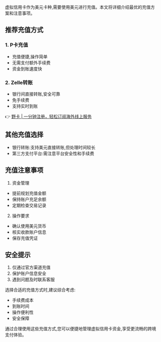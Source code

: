 虚拟信用卡作为美元卡种,需要使用美元进行充值。本文将详细介绍最优的充值方案和注意事项。

## 推荐充值方式

### 1. P卡充值
- 充值便捷,操作简单
- 无需支付额外手续费
- 资金到账速度快

### 2. Zelle转账
- 银行间直接转账,安全可靠
- 免手续费
- 支持实时到账

👉 [野卡 | 一分钟注册，轻松订阅海外线上服务](https://bit.ly/bewildcard)

## 其他充值选择

- 银行转账:支持美元直接转账,但处理时间较长
- 第三方支付平台:需注意平台安全性和手续费

## 充值注意事项

1. 资金管理
- 提前规划充值金额
- 保持账户充足余额
- 定期检查交易记录

2. 操作要求
- 确认使用美元货币
- 核实收款账户信息
- 保存充值凭证

## 安全提示

1. 仅通过官方渠道充值
2. 保护账户信息安全
3. 遇到问题及时联系客服

选择合适的充值方式时,建议综合考虑:
- 手续费成本
- 到账时间
- 操作便利性
- 安全保障

通过合理使用这些充值方式,您可以便捷地管理虚拟信用卡资金,享受更流畅的跨境支付体验。